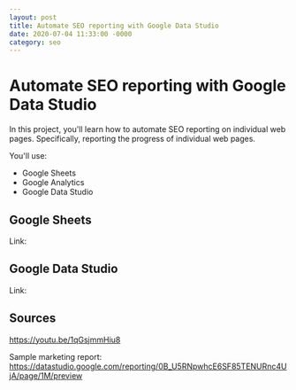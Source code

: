 ```yaml
---
layout: post
title: Automate SEO reporting with Google Data Studio
date: 2020-07-04 11:33:00 -0000
category: seo
---
```


# Automate SEO reporting with Google Data Studio

In this project, you'll learn how to automate SEO reporting on individual web pages.
Specifically, reporting the progress of individual web pages.

You'll use:

- Google Sheets
- Google Analytics
- Google Data Studio

## Google Sheets

Link:

## Google Data Studio

Link:



## Sources

https://youtu.be/1qGsjmmHiu8

Sample marketing report:
https://datastudio.google.com/reporting/0B_U5RNpwhcE6SF85TENURnc4UjA/page/1M/preview
